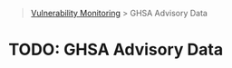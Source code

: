 > [Vulnerability Monitoring](../inventory-enrichment-overview.md) > GHSA Advisory Data

# TODO: GHSA Advisory Data
